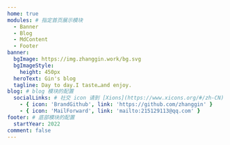 ```yaml
---
home: true
modules: # 指定首页展示模块
  - Banner
  - Blog
  - MdContent
  - Footer
banner:
  bgImage: https://img.zhanggin.work/bg.svg
  bgImageStyle:
    height: 450px
  heroText: Gin's blog
  tagline: Day to day.I taste…and enjoy.
blog: # blog 模块的配置
  socialLinks: # 社交 icon 请到 [Xions](https://www.xicons.org/#/zh-CN) 页面的 tabler 下获取，复制名称即可
    - { icon: 'BrandGithub', link: 'https://github.com/zhanggin' }
    - { icon: 'MailForward', link: 'mailto:215129113@qq.com' }
footer: # 底部模块的配置
  startYear: 2022
comment: false
---
```

